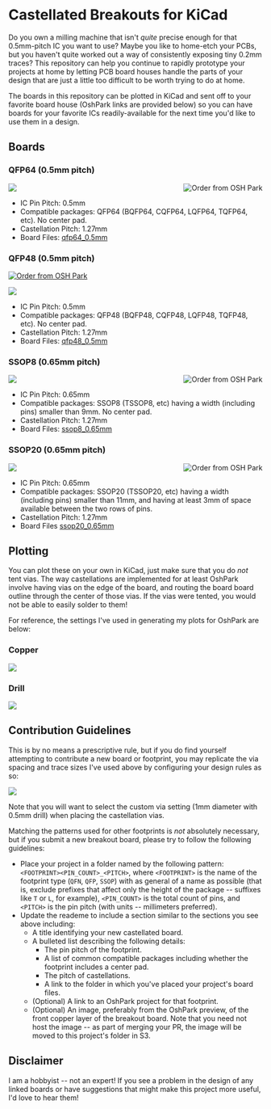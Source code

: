 # Castellated Breakouts for KiCad

Do you own a milling machine that isn't _quite_ precise enough for that
0.5mm-pitch IC you want to use?  Maybe you like to home-etch your PCBs,
but you haven't quite worked out a way of consistently exposing tiny
0.2mm traces?  This repository can help you continue to rapidly prototype
your projects at home by letting PCB board houses handle the
parts of your design that are just a little too difficult to be worth
trying to do at home.

The boards in this repository can be plotted in KiCad and sent off to your
favorite board house (OshPark links are provided below) so you can have
boards for your favorite ICs readily-available for the next time you'd
like to use them in a design.

## Boards

### QFP64 (0.5mm pitch)

<a href="https://oshpark.com/shared_projects/OnER0jUi"><img src="https://oshpark.com/assets/badge-5b7ec47045b78aef6eb9d83b3bac6b1920de805e9a0c227658eac6e19a045b9c.png" alt="Order from OSH Park" align="right"></img></a>

![](https://s3-us-west-2.amazonaws.com/coddingtonbear-public/github/kicad-castellated-breakouts/lqfp_fcu.png)

* IC Pin Pitch: 0.5mm
* Compatible packages: QFP64 (BQFP64, CQFP64, LQFP64, TQFP64, etc).  No
  center pad.
* Castellation Pitch: 1.27mm
* Board Files: [qfp64_0.5mm](qfp64_0.5mm)

### QFP48 (0.5mm pitch)

<a href="https://www.oshpark.com/shared_projects/mXCVQoyT"><img src="https://www.oshpark.com/assets/badge-5b7ec47045b78aef6eb9d83b3bac6b1920de805e9a0c227658eac6e19a045b9c.png" alt="Order from OSH Park"></img></a>

![](https://s3-us-west-2.amazonaws.com/coddingtonbear-public/github/kicad-castellated-breakouts/qfp48_fcu.png)

* IC Pin Pitch: 0.5mm
* Compatible packages: QFP48 (BQFP48, CQFP48, LQFP48, TQFP48, etc).  No
  center pad.
* Castellation Pitch: 1.27mm
* Board Files: [qfp48_0.5mm](qfp48_0.5mm)

### SSOP8 (0.65mm pitch)

<a href="https://oshpark.com/shared_projects/lRtqVrhi"><img src="https://oshpark.com/assets/badge-5b7ec47045b78aef6eb9d83b3bac6b1920de805e9a0c227658eac6e19a045b9c.png" alt="Order from OSH Park" align="right"></img></a>

![](https://s3-us-west-2.amazonaws.com/coddingtonbear-public/github/kicad-castellated-breakouts/ssop8_fcu.png)

* IC Pin Pitch: 0.65mm
* Compatible packages: SSOP8 (TSSOP8, etc) having a width (including pins)
  smaller than 9mm.  No center pad.
* Castellation Pitch: 1.27mm
* Board Files: [ssop8_0.65mm](ssop8_0.65mm)

### SSOP20 (0.65mm pitch)

<a href="https://oshpark.com/shared_projects/HR54aK0e"><img src="https://oshpark.com/assets/badge-5b7ec47045b78aef6eb9d83b3bac6b1920de805e9a0c227658eac6e19a045b9c.png" alt="Order from OSH Park" align="right"></img></a>

![](https://s3-us-west-2.amazonaws.com/coddingtonbear-public/github/kicad-castellated-breakouts/ssop20_fcu.png)

* IC Pin Pitch: 0.65mm
* Compatible packages: SSOP20 (TSSOP20, etc) having a width (including pins)
  smaller than 11mm, and having at least 3mm of space available between the
  two rows of pins.
* Castellation Pitch: 1.27mm
* Board Files [ssop20_0.65mm](ssop20_0.65mm)

## Plotting

You can plot these on your own in KiCad, just make sure that you do *not*
tent vias.  The way castellations are implemented for at least OshPark
involve having vias on the edge of the board, and routing the board
board outline through the center of those vias.  If the vias were
tented, you would not be able to easily solder to them!

For reference, the settings I've used in generating my plots for OshPark
are below:

### Copper

![](https://s3-us-west-2.amazonaws.com/coddingtonbear-public/github/kicad-castellated-breakouts/plot_copper.png)

### Drill

![](https://s3-us-west-2.amazonaws.com/coddingtonbear-public/github/kicad-castellated-breakouts/plot_drill.png)

## Contribution Guidelines

This is by no means a prescriptive rule, but if you do find yourself attempting
to contribute a new board or footprint, you may replicate the via spacing
and trace sizes I've used above by configuring your design rules as so:

![](https://s3-us-west-2.amazonaws.com/coddingtonbear-public/github/kicad-castellated-breakouts/design_rules.png)

Note that you will want to select the custom via setting (1mm diameter with 0.5mm drill)
when placing the castellation vias.

Matching the patterns used for other footprints is _not_ absolutely necessary,
but if you submit a new breakout board, please try to follow the following
guidelines:

* Place your project in a folder named by the following pattern: `<FOOTPRINT><PIN_COUNT>_<PITCH>`,
  where `<FOOTPRINT>` is the name of the footprint type (`QFN`, `QFP`, `SSOP`) with as general of
  a name as possible (that is, exclude prefixes that affect only the height of the package -- 
  suffixes like `T` or `L`, for example), `<PIN_COUNT>` is the total count of pins, and `<PITCH>`
  is the pin pitch (with units -- millimeters preferred).
* Update the reademe to include a section similar to the sections you see above including:
  * A title identifying your new castellated board.
  * A bulleted list describing the following details:
    * The pin pitch of the footprint.
    * A list of common compatible packages including whether the footprint
      includes a center pad.
    * The pitch of castellations.
    * A link to the folder in which you've placed your project's board files.
  * (Optional) A link to an OshPark project for that footprint.
  * (Optional) An image, preferably from the OshPark preview, of the front
  copper layer of the breakout board.  Note that you need not host the
  image -- as part of merging your PR, the image will be moved to this
  project's folder in S3.

## Disclaimer

I am a hobbyist -- not an expert!  If you see a problem in the design of
any linked boards or have suggestions that might make this project more
useful, I'd love to hear them!

